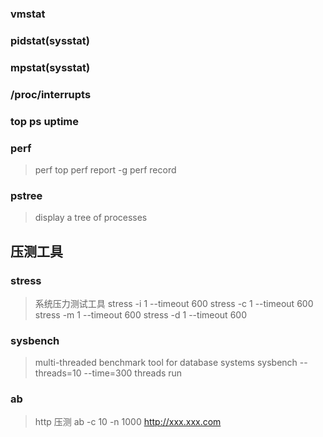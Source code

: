 ### vmstat

### pidstat(sysstat)
### mpstat(sysstat)

### /proc/interrupts

### top ps uptime

### perf
> perf top 
> perf report -g
> perf record

### pstree
> display a tree of processes

## 压测工具
### stress
> 系统压力测试工具
> stress -i 1 --timeout 600
> stress -c 1 --timeout 600
> stress -m 1 --timeout 600
> stress -d 1 --timeout 600

### sysbench
> multi-threaded benchmark tool for database systems
> sysbench --threads=10 --time=300 threads run

### ab
> http 压测
> ab -c 10 -n 1000 http://xxx.xxx.com
